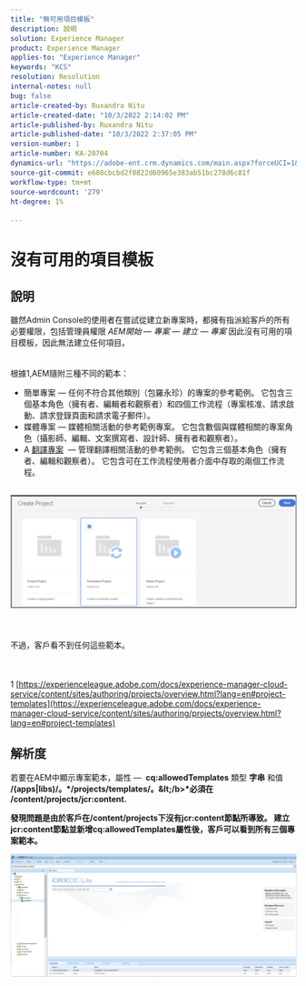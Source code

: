 ```yaml
---
title: "無可用項目模板"
description: 說明
solution: Experience Manager
product: Experience Manager
applies-to: "Experience Manager"
keywords: "KCS"
resolution: Resolution
internal-notes: null
bug: false
article-created-by: Ruxandra Nitu
article-created-date: "10/3/2022 2:14:02 PM"
article-published-by: Ruxandra Nitu
article-published-date: "10/3/2022 2:37:05 PM"
version-number: 1
article-number: KA-20704
dynamics-url: "https://adobe-ent.crm.dynamics.com/main.aspx?forceUCI=1&pagetype=entityrecord&etn=knowledgearticle&id=78f9169d-2543-ed11-bba2-0022480866ad"
source-git-commit: e688cbcbd2f0822d60965e383ab51bc278d6c81f
workflow-type: tm+mt
source-wordcount: '279'
ht-degree: 1%

---
```


# 沒有可用的項目模板

## 說明

雖然Admin Console的使用者在嘗試從建立新專案時，都擁有指派給客戶的所有必要權限，包括管理員權限 *AEM開始 — 專案 — 建立 — 專案* 因此沒有可用的項目模板，因此無法建立任何項目。<br><br><br>
根據1,AEM隨附三種不同的範本：

- 簡單專案 — 任何不符合其他類別（包羅永珍）的專案的參考範例。 它包含三個基本角色（擁有者、編輯者和觀察者）和四個工作流程（專案核准、請求啟動、請求登錄頁面和請求電子郵件）。
- 媒體專案 — 媒體相關活動的參考範例專案。 它包含數個與媒體相關的專案角色（攝影師、編輯、文案撰寫者、設計師、擁有者和觀察者）。
- A [翻譯專案](https://experienceleague.adobe.com/docs/experience-manager-cloud-service/content/sites/administering/reusing-content/translation/overview.html?lang=en)  — 管理翻譯相關活動的參考範例。 它包含三個基本角色（擁有者、編輯和觀察者）。 它包含可在工作流程使用者介面中存取的兩個工作流程。


<br>![](assets/___8267027f-2843-ed11-bba2-0022480866ad___.png)<br><br> <br><br>不過，客戶看不到任何這些範本。<br><br> <br><br>1 [https://experienceleague.adobe.com/docs/experience-manager-cloud-service/content/sites/authoring/projects/overview.html?lang=en#project-templates](https://experienceleague.adobe.com/docs/experience-manager-cloud-service/content/sites/authoring/projects/overview.html?lang=en#project-templates)

## 解析度


若要在AEM中顯示專案範本，屬性 —  <b>cq:allowedTemplates</b> 類型 <b>字串</b> 和值 <b>/(apps|libs)/。\*/projects/templates/。\&lt;/b>*必須在 <b>/content/projects/jcr:content</b>.

發現問題是由於客戶在/content/projects下沒有jcr:content節點所導致。 建立jcr:content節點並新增cq:allowedTemplates屬性後，客戶可以看到所有三個專案範本。



![](assets/ef0af61b-2843-ed11-bba2-0022480866ad.png)

